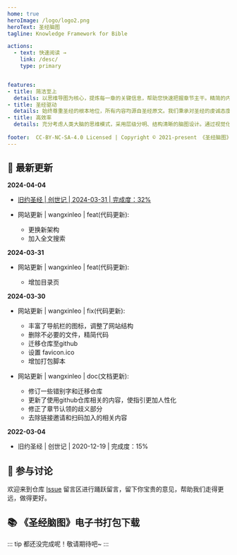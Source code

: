 ```yaml
---
home: true
heroImage: /logo/logo2.png
heroText: 圣经脑图
tagline: Knowledge Framework for Bible

actions:
  - text: 快速阅读 →
    link: /desc/
    type: primary


features:
- title: 简洁至上
  details: 以思维导图为核心，提炼每一章的关键信息，帮助您快速把握章节主干。精简的内容设计，去除冗余信息，让您轻松领略圣经精髓，节省宝贵时间。
- title: 圣经驱动
  details: 始终尊重圣经的根本地位，所有内容均源自圣经原文。我们秉承对圣经的虔诚态度，力求准确、完整地呈现圣经的内在逻辑和深刻智慧，使您的学习更加扎实可靠。
- title: 高效率
  details: 充分考虑人类大脑的思维模式，采用层级分明、结构清晰的脑图设计。通过视觉化的呈现方式，帮助您快速构建起系统的圣经知识体系，大大提升学习效率和记忆力。
  
footer:  CC-BY-NC-SA-4.0 Licensed | Copyright © 2021-present 《圣经脑图》项目组
---
```


## 📣 最新更新

**2024-04-04**

- [  旧约圣经  |  创世记  |  2024-03-31  |  完成度：32%  ](/book/Genesis.md)

- 网站更新 | wangxinleo | feat(代码更新):

  - 更换新架构
  - 加入全文搜索

**2024-03-31**

- 网站更新 | wangxinleo | feat(代码更新):

  - 增加目录页

**2024-03-30**

- 网站更新 | wangxinleo | fix(代码更新): 

  - 丰富了导航栏的图标，调整了网站结构
  - 删除不必要的文件，精简代码
  - 迁移仓库至github
  - 设置 favicon.ico
  - 增加打包脚本

- 网站更新 | wangxinleo | doc(文档更新):

  - 修订一些错别字和迁移仓库
  - 更新了使用github仓库相关的内容，使指引更加人性化
  - 修正了章节认领的歧义部分
  - 去除链接邀请和扫码加入的相关内容

**2022-03-04**

-   旧约圣经  |  创世记  |  2020-12-19  |  完成度：15%  


## 💬 参与讨论

欢迎来到仓库 [Issue](https://github.com/wangxinleo/knowledge-framework-for-bible/issues/I2A0HT) 留言区进行踊跃留言，留下你宝贵的意见，帮助我们走得更远，做得更好。

## 📚 《圣经脑图》电子书打包下载

::: tip
都还没完成呢！敬请期待吧~
:::

